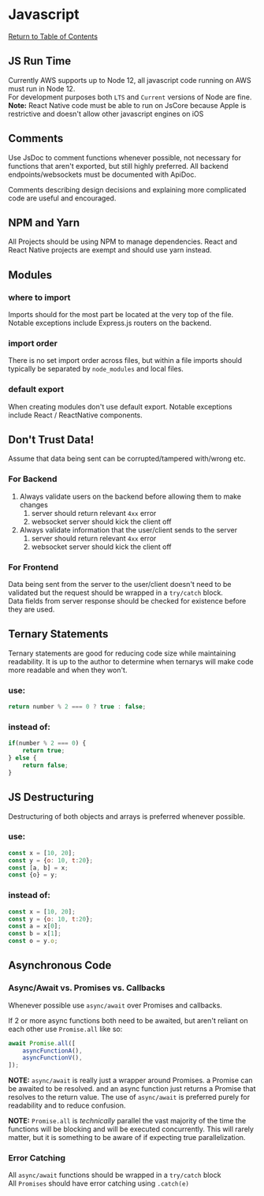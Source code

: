 # Javascript

[Return to Table of Contents](/README.md)

## **JS Run Time**

Currently AWS supports up to Node 12, all javascript code running on AWS must run in Node 12.  
For development purposes both `LTS` and `Current` versions of Node are fine.  
**Note:** React Native code must be able to run on JsCore because Apple is restrictive and doesn't allow other javascript engines on iOS

## **Comments**

Use JsDoc to comment functions whenever possible, not necessary for functions that aren't exported, but still highly preferred. All backend endpoints/websockets must be documented with ApiDoc.

Comments describing design decisions and explaining more complicated code are useful and encouraged.

## **NPM and Yarn**

All Projects should be using NPM to manage dependencies. React and React Native projects are exempt and should use yarn instead.

## **Modules**

### **where to import**

Imports should for the most part be located at the very top of the file. Notable exceptions include Express.js routers on the backend.

### **import order**

There is no set import order across files, but within a file imports should typically be separated by `node_modules` and local files.

### **default export**

When creating modules don't use default export. Notable exceptions include React / ReactNative components.

## **Don't Trust Data!**

Assume that data being sent can be corrupted/tampered with/wrong etc.

### **For Backend**

1. Always validate users on the backend before allowing them to make changes
    1. server should return relevant `4xx` error
    2. websocket server should kick the client off
2. Always validate information that the user/client sends to the server
    1. server should return relevant `4xx` error
    2. websocket server should kick the client off

### **For Frontend**

Data being sent from the server to the user/client doesn't need to be validated but the request should be wrapped in a `try/catch` block.  
Data fields from server response should be checked for existence before they are used.

## **Ternary Statements**

Ternary statements are good for reducing code size while maintaining readability. It is up to the author to determine when ternarys will make code more readable and when they won't.  

### **use:**

```javascript
return number % 2 === 0 ? true : false;
```

### **instead of:**

```javascript
if(number % 2 === 0) {
    return true;
} else {
    return false;
}
```

## **JS Destructuring**

Destructuring of both objects and arrays is preferred whenever possible.

### **use:**

```javascript
const x = [10, 20];
const y = {o: 10, t:20};
const [a, b] = x;
const {o} = y;
```

### **instead of:**

```javascript
const x = [10, 20];
const y = {o: 10, t:20};
const a = x[0];
const b = x[1];
const o = y.o;
```

## **Asynchronous Code**

### **Async/Await vs. Promises vs. Callbacks**

Whenever possible use `async/await` over Promises and callbacks.

If 2 or more async functions both need to be awaited, but aren't reliant on each other use `Promise.all` like so:

```javascript
await Promise.all([
    asyncFunctionA(),
    asyncFunctionV(),
]);
```

**NOTE:** `async/await` is really just a wrapper around Promises. a Promise can be awaited to be resolved. and an async function just returns a Promise that resolves to the return value. The use of `async/await` is preferred purely for readability and to reduce confusion.

**NOTE:** `Promise.all` is *technically* parallel the vast majority of the time the functions will be blocking and will be executed concurrently. This will rarely matter, but it is something to be aware of if expecting true parallelization.

### **Error Catching**

All `async/await` functions should be wrapped in a `try/catch` block  
All `Promises` should have error catching using `.catch(e)`


